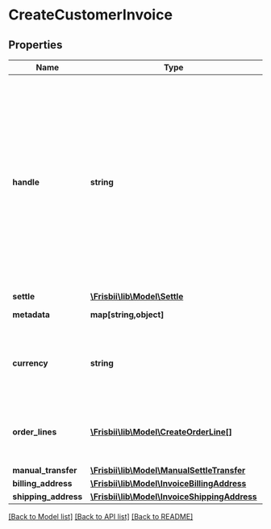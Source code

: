 # CreateCustomerInvoice

## Properties
Name | Type | Description | Notes
------------ | ------------- | ------------- | -------------
**handle** | **string** | Per account unique handle for the invoice. Max length 255 with allowable characters [a-zA-Z0-9_.-@]. It is recommended to use a maximum of 20 characters as this will allow for the use of handle as reference on bank statements without truncation. | 
**settle** | [**\Frisbii\lib\Model\Settle**](Settle.md) |  | [optional] 
**metadata** | **map[string,object]** | Custom metadata. | [optional] 
**currency** | **string** | Optional currency. If not set, the default currency of the account will be used. | [optional] 
**order_lines** | [**\Frisbii\lib\Model\CreateOrderLine[]**](CreateOrderLine.md) | Order lines for the invoice. A maximum of 100 order lines is allowed. | 
**manual_transfer** | [**\Frisbii\lib\Model\ManualSettleTransfer**](ManualSettleTransfer.md) |  | [optional] 
**billing_address** | [**\Frisbii\lib\Model\InvoiceBillingAddress**](InvoiceBillingAddress.md) |  | [optional] 
**shipping_address** | [**\Frisbii\lib\Model\InvoiceShippingAddress**](InvoiceShippingAddress.md) |  | [optional] 

[[Back to Model list]](../../README.md#documentation-for-models) [[Back to API list]](../../README.md#documentation-for-api-endpoints) [[Back to README]](../../README.md)

